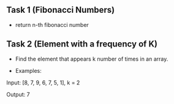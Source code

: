 ## Task 1 (Fibonacci Numbers)

- return n-th fibonacci number

## Task 2 (Element with a frequency of K)

- Find the element that appears k number of times in an array. 

- Examples:

Input: [8, 7, 9, 6, 7, 5, 1], k = 2

Output: 7